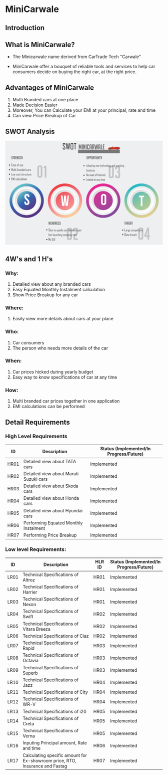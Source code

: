 # MiniCarwale 

## Introduction
## What is MiniCarwale?
 - The Minicarwale name derived from CarTrade Tech "Carwale"

 - MiniCarwale offer a bouquet of reliable tools and services to help car consumers decide on buying the right car, at the right price.
## Advantages of MiniCarwale
1. Multi Branded cars at one place
2. Made Decision Easier
3. Moreover, You can Calculate your EMI at your principal, rate and time 
4. Can view Price Breakup of Car

## SWOT Analysis
![](https://github.com/barathjk/MiniCarwale/blob/main/5_ImagesandVideos/MiniCarwale%20SWOT.jpg)

## 4W's and 1 H's

### Why:
1. Detailed view about any branded cars
2. Easy Equated Monthly Instalment calculation
3. Show Price Breakup for any car

### Where:
1. Easily view more details about cars at your place

### Who:
1. Car consumers
2. The person who needs more details of the car

### When:
1. Car prices hicked during yearly budget
2. Easy way to know specifications of car at any time


### How:
1. Multi branded car prices together in one application
2. EMI calculations can be performed 


## Detail Requirements
### High Level Requirements 
| ID | Description | Status (Implemented/In Progress/Future) | 
| ----- | ----- | ---------|
| HR01 | Detailed view about TATA cars | Implemented | 
| HR02 | Detailed view about Maruti Suzuki cars | Implemented | 
| HR03 | Detailed view about Skoda cars | Implemented | 
| HR04 | Detailed view about Honda cars | Implemented | 
| HR05 | Detailed view about Hyundai cars | Implemented | 
| HR06 | Performing Equated Monthly Instalment | Implemented | 
| HR07 | Performing Price Breakup | Implemented | 


### Low level Requirements:
| ID | Description | HLR ID | Status (Implemented/In Progress/Future) |
| ------ | --------- | ------ | ----- |
| LR01 | Technical Specifications of Altroz  | HR01 | Implemented  |
| LR02| Technical Specifications of Harrier | HR01 | Implemented  |
| LR03| Technical Specifications of Nexon | HR01| Implemented  |
| LR04 | Technical Specifications of Swift | HR02 | Implemented  |
| LR05 | Technical Specifications of Vitara Breeza | HR02 | Implemented  |
| LR06 | Technical Specifications of Ciaz | HR02 | Implemented  |
| LR07 | Technical Specifications of Rapid | HR03 | Implemented  |
| LR08 | Technical Specifications of Octavia | HR03 | Implemented  |
| LR09 | Technical Specifications of Superb | HR03 | Implemented  |
| LR10 | Technical Specifications of Jazz | HR04 | Implemented  |
| LR11 | Technical Specifications of City | HR04 | Implemented  |
| LR12 | Technical Specifications of WR-V | HR04 | Implemented  |
| LR13 | Technical Specifications of i20 | HR05 | Implemented  |
| LR14 | Technical Specifications of Creta | HR05 | Implemented  |
| LR15 | Technical Specifications of Verna | HR05 | Implemented  |
| LR16 | Inputing Principal amount, Rate and time | HR06 | Implemented  |
| LR17 | Calculating specific amount for Ex-showroom price, RTO, Insurance and Fastag  | HR07 | Implemented  |


